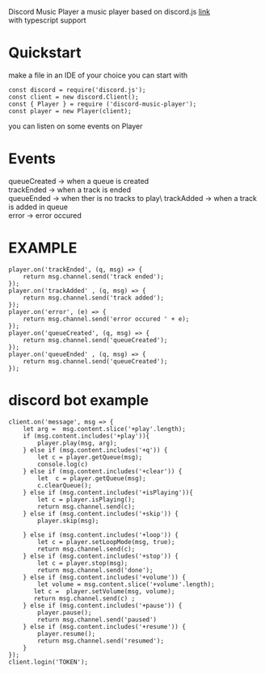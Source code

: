 
Discord Music Player
a music player based on discord.js [link](https://discord.js.org/#/)\
with typescript support 

# Quickstart

make a file in an IDE of your choice
you can start with
```
const discord = require('discord.js');
const client = new discord.Client();
const { Player } = require ('discord-music-player');
const player = new Player(client);
```
you can listen on some events on Player 

# Events 
queueCreated -> when a queue is created\
trackEnded -> when a track is ended\
queueEnded -> when ther is no tracks to play\ 
trackAdded -> when a  track is added  in queue\
error -> error occured


# EXAMPLE
```
player.on('trackEnded', (q, msg) => {
    return msg.channel.send('track ended');
});
player.on('trackAdded' , (q, msg) => {
    return msg.channel.send('track added');
});
player.on('error', (e) => {
    return msg.channel.send('error occured ' + e);
});
player.on('queueCreated', (q, msg) => {
    return msg.channel.send('queueCreated');
});
player.on('queueEnded' , (q, msg) => {
    return msg.channel.send('queueCreated');
});

```

# discord bot example
```
client.on('message', msg => {
    let arg =  msg.content.slice('+play'.length);
    if (msg.content.includes('+play')){
        player.play(msg, arg); 
    } else if (msg.content.includes('+q')) { 
        let c = player.getQueue(msg);
        console.log(c)
    } else if (msg.content.includes('+clear')) { 
        let  c = player.getQueue(msg);
        c.clearQueue();
    } else if (msg.content.includes('+isPlaying')){ 
        let c = player.isPlaying();
        return msg.channel.send(c);
    } else if (msg.content.includes('+skip')) { 
        player.skip(msg); 

    } else if (msg.content.includes('+loop')) { 
        let c = player.setLoopMode(msg, true);
        return msg.channel.send(c);
    } else if (msg.content.includes('+stop')) { 
        let c = player.stop(msg); 
        return msg.channel.send('done');
    } else if (msg.content.includes('+volume')) { 
        let volume = msg.content.slice('+volume'.length);
       let c =  player.setVolume(msg, volume);
       return msg.channel.send(c) ;
    } else if (msg.content.includes('+pause')) { 
        player.pause(); 
        return msg.channel.send('paused')
    } else if (msg.content.includes('+resume')) {
        player.resume(); 
        return msg.channel.send('resumed');
    }
});
client.login('TOKEN');
```